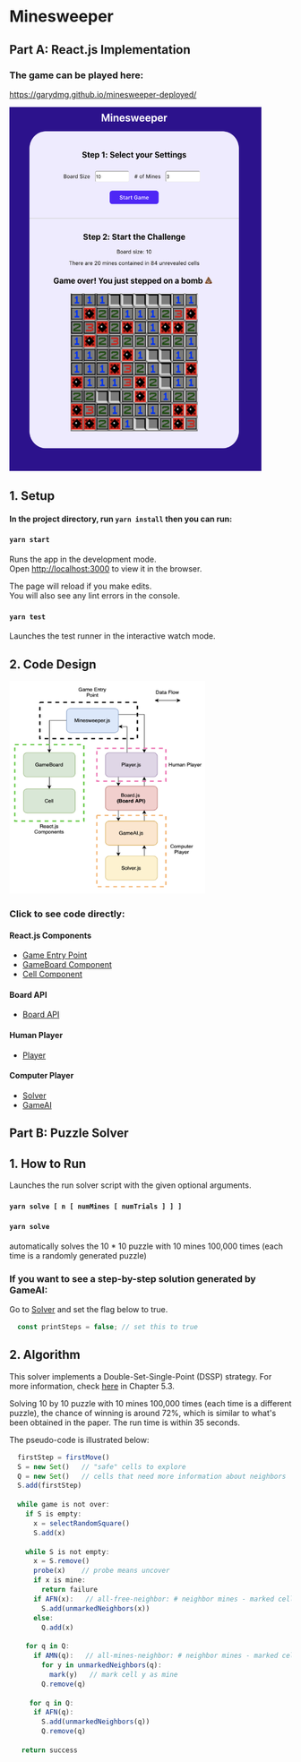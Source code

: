 # Minesweeper
## Part A: React.js Implementation
### The game can be played here: 
https://garydmg.github.io/minesweeper-deployed/

<img src="https://github.com/Garydmg/minesweeper/blob/source/media/computer-view.png" width="450" height="650"/>

## 1. Setup
#### In the project directory, run `yarn install` then you can run:

#### `yarn start`

Runs the app in the development mode.<br />
Open [http://localhost:3000](http://localhost:3000) to view it in the browser.

The page will reload if you make edits.<br />
You will also see any lint errors in the console.

#### `yarn test`

Launches the test runner in the interactive watch mode.<br />

## 2. Code Design
<img src="https://github.com/Garydmg/minesweeper/blob/source/media/design.png" width="350" height="380"/>

### Click to see code directly:
#### React.js Components
* [Game Entry Point](https://github.com/Garydmg/minesweeper/blob/source/src/Minesweeper.js)
* [GameBoard Component](https://github.com/Garydmg/minesweeper/blob/source/src/component/GameBoard.js)
* [Cell Component](https://github.com/Garydmg/minesweeper/blob/source/src/component/Cell.js)

#### Board API
* [Board API](https://github.com/Garydmg/minesweeper/blob/source/src/Board.js)

#### Human Player
* [Player](https://github.com/Garydmg/minesweeper/blob/source/src/Player.js)

#### Computer Player
* [Solver](https://github.com/Garydmg/minesweeper/blob/source/src/Solver.js)
* [GameAI](https://github.com/Garydmg/minesweeper/blob/source/src/GameAI.js)


## Part B: Puzzle Solver
## 1. How to Run
Launches the run solver script with the given optional arguments. <br />
#### `yarn solve [ n [ numMines [ numTrials ] ] ]`
#### `yarn solve` 
automatically solves the 10 * 10 puzzle with 10 mines 100,000 times (each time is a randomly generated puzzle)

### If you want to see a step-by-step solution generated by GameAI:
Go to [Solver](https://github.com/Garydmg/minesweeper/blob/source/src/Solver.js) and set the flag below to true.
```javascript
  const printSteps = false; // set this to true
```

## 2. Algorithm
This solver implements a Double-Set-Single-Point (DSSP) strategy. For more information, check [here](https://dash.harvard.edu/bitstream/handle/1/14398552/BECERRA-SENIORTHESIS-2015.pdf?sequence=1) in Chapter 5.3. 

Solving 10 by 10 puzzle with 10 mines 100,000 times (each time is a different puzzle), the chance of winning is around 72%, which is similar to what's been obtained in the paper. The run time is within 35 seconds. 

The pseudo-code is illustrated below:
```javascript
  firstStep = firstMove()
  S = new Set()   // "safe" cells to explore
  Q = new Set()   // cells that need more information about neighbors
  S.add(firstStep)
  
  while game is not over:
    if S is empty:
      x = selectRandomSquare()
      S.add(x)  
    
    while S is not empty:
      x = S.remove()
      probe(x)    // probe means uncover
      if x is mine:
        return failure
      if AFN(x):   // all-free-neighbor: # neighbor mines - marked cells == 0
        S.add(unmarkedNeighbors(x))
      else:
        Q.add(x)
    
    for q in Q:
      if AMN(q):   // all-mines-neighbor: # neighbor mines - marked cells == # of unmarked cells
        for y in unmarkedNeighbors(q):
          mark(y)   // mark cell y as mine
        Q.remove(q)
     
     for q in Q:
      if AFN(q):
        S.add(unmarkedNeighbors(q))
        Q.remove(q)  
        
   return success
```

